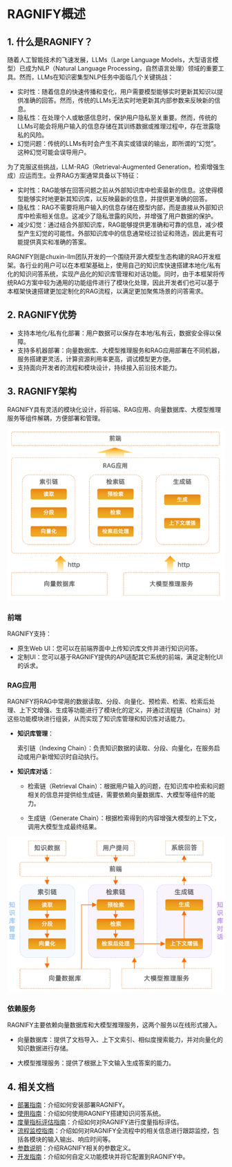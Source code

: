# RAGNIFY概述

## 1. 什么是RAGNIFY？

随着人工智能技术的飞速发展，LLMs（Large Language Models，大型语言模型）已成为NLP（Natural Language Processing，自然语言处理）领域的重要工具。然而，LLMs在知识密集型NLP任务中面临几个关键挑战：

- 实时性：随着信息的快速传播和变化，用户需要模型能够实时更新其知识以提供准确的回答。然而，传统的LLMs无法实时地更新其内部参数来反映新的信息。
- 隐私性：在处理个人或敏感信息时，保护用户隐私至关重要。然而，传统的LLMs可能会将用户输入的信息存储在其训练数据或推理过程中，存在泄露隐私的风险。
- 幻觉问题：传统的LLMs有时会产生不真实或错误的输出，即所谓的“幻觉”。这种幻觉可能会误导用户。

为了克服这些挑战，LLM-RAG（Retrieval-Augmented Generation，检索增强生成）应运而生。业界RAG方案通常具备以下特征：

- 实时性：RAG能够在回答问题之前从外部知识库中检索最新的信息。这使得模型能够实时地更新其知识库，以反映最新的信息，并提供更准确的回答。
- 隐私性：RAG不需要将用户输入的信息存储在模型内部，而是直接从外部知识库中检索相关信息。这减少了隐私泄露的风险，并增强了用户数据的保护。
- 减少幻觉：通过结合外部知识库，RAG能够提供更准确和可靠的信息，减少模型产生幻觉的可能性。外部知识库中的信息通常经过验证和筛选，因此更有可能提供真实和准确的答案。

RAGNIFY则是chuxin-llm团队开发的一个围绕开源大模型生态构建的RAG开发框架。各行业的用户可以在本框架基础上，使用自己的知识库快速搭建本地化/私有化的知识问答系统，实现产品化的知识库管理和对话功能。同时，由于本框架将传统RAG⽅案中较为通⽤的功能组件进⾏了模块化处理，因此开发者们也可以基于本框架快速搭建更加定制化的RAG流程，以满足更加聚焦场景的问答需求。

## 2. RAGNIFY优势

- 支持本地化/私有化部署：用户数据可以保存在本地/私有云，数据安全得以保障。
- 支持多机器部署：向量数据库、大模型推理服务和RAG应用部署在不同机器，服务搭建更灵活，计算资源利用率更高，调试模型更方便。
- 支持面向开发者的流程和模块设计，持续接入前沿技术能力。

## 3. RAGNIFY架构

RAGNIFY具有灵活的模块化设计，将前端、RAG应用、向量数据库、大模型推理服务等组件解耦，方便部署和管理。

<div style="text-align: center;"> <img src="imgs/app_framework.png"> </div>

### 前端

RAGNIFY支持：

- 原生Web UI：您可以在前端界面中上传知识库文件并进行知识问答。
- 定制UI：您可以基于RAGNIFY提供的API适配其它系统的前端，满足定制化UI的诉求。

### RAG应用

RAGNIFY将RAG中常用的数据读取、分段、向量化、预检索、检索、检索后处理、上下文增强、生成等功能进行了模块化的定义，并通过流程链（Chains）对这些功能模块进行组装，从而实现了知识库管理和知识库对话能力。

- **知识库管理**：

  索引链（Indexing Chain）：负责知识数据的读取、分段、向量化，在服务启动或用户新增知识时自动执行。

- **知识库对话**：

  - 检索链（Retrieval Chain）：根据用户输入的问题，在知识库中检索和问题相关的信息并提供给生成链，需要依赖向量数据库、大模型等组件的能力。

  
  - 生成链（Generate Chain）：根据检索得到的内容增强大模型的上下文，调用大模型生成最终结果。

<div style="text-align: center;"> <img src="imgs/flow.png"> </div>


### 依赖服务
RAGNIFY主要依赖向量数据库和大模型推理服务，这两个服务以在线形式接入。

- 向量数据库：提供了文档导入、上下文索引、相似度搜索能力，并对向量化的知识数据进行存储。

- 大模型推理服务：提供了根据上下文输入生成答案的能力。


## 4. 相关文档

- [部署指南](docs%2Fdeployment.md)：介绍如何安装部署RAGNIFY。
- [使用指南](docs%2Fservice.md)：介绍如何使用RAGNIFY搭建知识问答系统。
- [度量指标评估指南](docs%2Fevaluation.md)：介绍如何对RAGNIFY进行度量指标评估。
- [流程监控指南](docs%2Fobservability.md)：介绍如何对RAGNIFY全流程中的相关信息进行跟踪监控，包括各模块的输入输出、响应时间等。
- [参数说明](docs%2Fconfiguration.md)：介绍RAGNIFY相关的参数定义。
- [开发指南](docs%2Fdevelopment.md)：介绍如何自定义功能模块并将它配置到RAGNIFY中。
